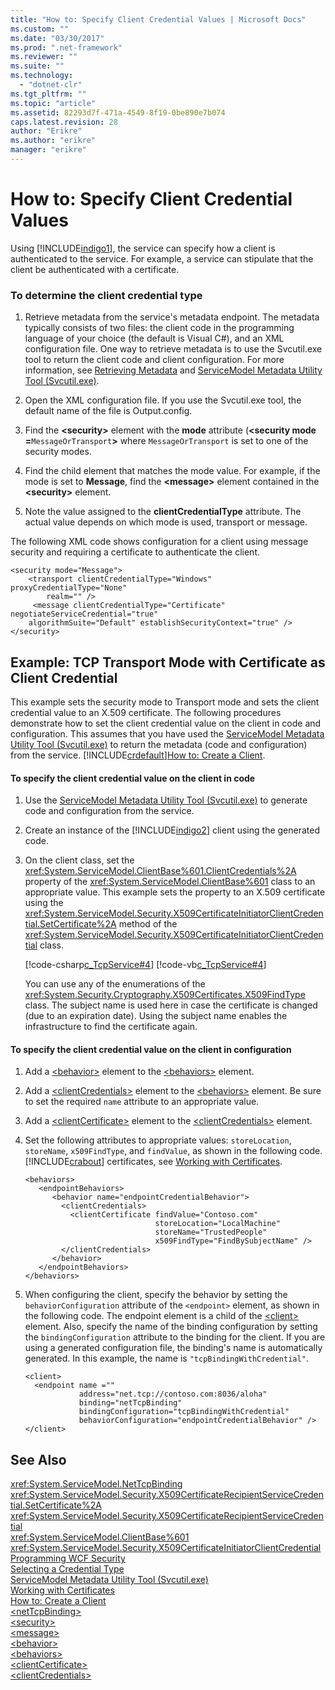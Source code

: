 ```yaml
---
title: "How to: Specify Client Credential Values | Microsoft Docs"
ms.custom: ""
ms.date: "03/30/2017"
ms.prod: ".net-framework"
ms.reviewer: ""
ms.suite: ""
ms.technology: 
  - "dotnet-clr"
ms.tgt_pltfrm: ""
ms.topic: "article"
ms.assetid: 82293d7f-471a-4549-8f19-0be890e7b074
caps.latest.revision: 28
author: "Erikre"
ms.author: "erikre"
manager: "erikre"
---
```

# How to: Specify Client Credential Values
Using [!INCLUDE[indigo1](../../../includes/indigo1-md.md)], the service can specify how a client is authenticated to the service. For example, a service can stipulate that the client be authenticated with a certificate.  
  
### To determine the client credential type  
  
1.  Retrieve metadata from the service's metadata endpoint. The metadata typically consists of two files: the client code in the programming language of your choice (the default is Visual C#), and an XML configuration file. One way to retrieve metadata is to use the Svcutil.exe tool to return the client code and client configuration. For more information, see [Retrieving Metadata](../../../docs/framework/wcf/feature-details/retrieving-metadata.md) and [ServiceModel Metadata Utility Tool (Svcutil.exe)](../../../docs/framework/wcf/servicemodel-metadata-utility-tool-svcutil-exe.md).  
  
2.  Open the XML configuration file. If you use the Svcutil.exe tool, the default name of the file is Output.config.  
  
3.  Find the **\<security>** element with the **mode** attribute (**<security mode =**`MessageOrTransport`**>** where `MessageOrTransport` is set to one of the security modes.  
  
4.  Find the child element that matches the mode value. For example, if the mode is set to **Message**, find the **\<message>** element contained in the **\<security>** element.  
  
5.  Note the value assigned to the **clientCredentialType** attribute. The actual value depends on which mode is used, transport or message.  
  
 The following XML code shows configuration for a client using message security and requiring a certificate to authenticate the client.  
  
```  
<security mode="Message">  
    <transport clientCredentialType="Windows" proxyCredentialType="None"  
        realm="" />  
     <message clientCredentialType="Certificate" negotiateServiceCredential="true"  
    algorithmSuite="Default" establishSecurityContext="true" />  
</security>  
```  
  
## Example: TCP Transport Mode with Certificate as Client Credential  
 This example sets the security mode to Transport mode and sets the client credential value to an X.509 certificate. The following procedures demonstrate how to set the client credential value on the client in code and configuration. This assumes that you have used the [ServiceModel Metadata Utility Tool (Svcutil.exe)](../../../docs/framework/wcf/servicemodel-metadata-utility-tool-svcutil-exe.md) to return the metadata (code and configuration) from the service. [!INCLUDE[crdefault](../../../includes/crdefault-md.md)][How to: Create a Client](../../../docs/framework/wcf/how-to-create-a-wcf-client.md).  
  
#### To specify the client credential value on the client in code  
  
1.  Use the [ServiceModel Metadata Utility Tool (Svcutil.exe)](../../../docs/framework/wcf/servicemodel-metadata-utility-tool-svcutil-exe.md) to generate code and configuration from the service.  
  
2.  Create an instance of the [!INCLUDE[indigo2](../../../includes/indigo2-md.md)] client using the generated code.  
  
3.  On the client class, set the <xref:System.ServiceModel.ClientBase%601.ClientCredentials%2A> property of the <xref:System.ServiceModel.ClientBase%601> class to an appropriate value. This example sets the property to an X.509 certificate using the <xref:System.ServiceModel.Security.X509CertificateInitiatorClientCredential.SetCertificate%2A> method of the <xref:System.ServiceModel.Security.X509CertificateInitiatorClientCredential> class.  
  
     [!code-csharp[c_TcpService#4](../../../samples/snippets/csharp/VS_Snippets_CFX/c_tcpservice/cs/source.cs#4)]
     [!code-vb[c_TcpService#4](../../../samples/snippets/visualbasic/VS_Snippets_CFX/c_tcpservice/vb/source.vb#4)]  
  
     You can use any of the enumerations of the <xref:System.Security.Cryptography.X509Certificates.X509FindType> class. The subject name is used here in case the certificate is changed (due to an expiration date). Using the subject name enables the infrastructure to find the certificate again.  
  
#### To specify the client credential value on the client in configuration  
  
1.  Add a [\<behavior>](../../../docs/framework/configure-apps/file-schema/wcf/behavior-of-endpointbehaviors.md) element to the [\<behaviors>](../../../docs/framework/configure-apps/file-schema/wcf/behaviors.md) element.  
  
2.  Add a [\<clientCredentials>](../../../docs/framework/configure-apps/file-schema/wcf/clientcredentials.md) element to the [\<behaviors>](../../../docs/framework/configure-apps/file-schema/wcf/behaviors.md) element. Be sure to set the required `name` attribute to an appropriate value.  
  
3.  Add a [\<clientCertificate>](../../../docs/framework/configure-apps/file-schema/wcf/clientcertificate-of-servicecredentials.md) element to the [\<clientCredentials>](../../../docs/framework/configure-apps/file-schema/wcf/clientcredentials.md) element.  
  
4.  Set the following attributes to appropriate values: `storeLocation`, `storeName`, `x509FindType`, and `findValue`, as shown in the following code. [!INCLUDE[crabout](../../../includes/crabout-md.md)] certificates, see [Working with Certificates](../../../docs/framework/wcf/feature-details/working-with-certificates.md).  
  
    ```  
    <behaviors>  
       <endpointBehaviors>  
          <behavior name="endpointCredentialBehavior">  
            <clientCredentials>  
              <clientCertificate findValue="Contoso.com"   
                                 storeLocation="LocalMachine"  
                                 storeName="TrustedPeople"  
                                 x509FindType="FindBySubjectName" />  
            </clientCredentials>  
          </behavior>  
       </endpointBehaviors>  
    </behaviors>  
    ```  
  
5.  When configuring the client, specify the behavior by setting the `behaviorConfiguration` attribute of the `<endpoint>` element, as shown in the following code. The endpoint element is a child of the [\<client>](../../../docs/framework/configure-apps/file-schema/wcf/client.md) element. Also, specify the name of the binding configuration by setting the `bindingConfiguration` attribute to the binding for the client. If you are using a generated configuration file, the binding's name is automatically generated. In this example, the name is `"tcpBindingWithCredential"`.  
  
    ```  
    <client>  
      <endpoint name =""  
                address="net.tcp://contoso.com:8036/aloha"  
                binding="netTcpBinding"  
                bindingConfiguration="tcpBindingWithCredential"  
                behaviorConfiguration="endpointCredentialBehavior" />  
    </client>  
    ```  
  
## See Also  
 <xref:System.ServiceModel.NetTcpBinding>   
 <xref:System.ServiceModel.Security.X509CertificateRecipientServiceCredential.SetCertificate%2A>   
 <xref:System.ServiceModel.Security.X509CertificateRecipientServiceCredential>   
 <xref:System.ServiceModel.ClientBase%601>   
 <xref:System.ServiceModel.Security.X509CertificateInitiatorClientCredential>   
 [Programming WCF Security](../../../docs/framework/wcf/feature-details/programming-wcf-security.md)   
 [Selecting a Credential Type](../../../docs/framework/wcf/feature-details/selecting-a-credential-type.md)   
 [ServiceModel Metadata Utility Tool (Svcutil.exe)](../../../docs/framework/wcf/servicemodel-metadata-utility-tool-svcutil-exe.md)   
 [Working with Certificates](../../../docs/framework/wcf/feature-details/working-with-certificates.md)   
 [How to: Create a Client](../../../docs/framework/wcf/how-to-create-a-wcf-client.md)   
 [\<netTcpBinding>](../../../docs/framework/configure-apps/file-schema/wcf/nettcpbinding.md)   
 [\<security>](../../../docs/framework/configure-apps/file-schema/wcf/security-of-nettcpbinding.md)   
 [\<message>](../../../docs/framework/configure-apps/file-schema/wcf/message-element-of-nettcpbinding.md)   
 [\<behavior>](../../../docs/framework/configure-apps/file-schema/wcf/behavior-of-endpointbehaviors.md)   
 [\<behaviors>](../../../docs/framework/configure-apps/file-schema/wcf/behaviors.md)   
 [\<clientCertificate>](../../../docs/framework/configure-apps/file-schema/wcf/clientcertificate-of-servicecredentials.md)   
 [\<clientCredentials>](../../../docs/framework/configure-apps/file-schema/wcf/clientcredentials.md)